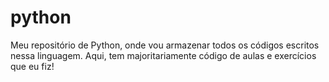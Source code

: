 # python
Meu repositório de Python, onde vou armazenar todos os códigos escritos nessa linguagem.
Aqui, tem majoritariamente código de aulas e exercícios que eu fiz!

